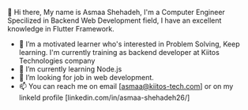 👋 Hi there, 
My name is Asmaa Shehadeh, I'm a Computer Engineer Specilized in Backend Web Development field, I have an excellent knowledge in Flutter Framework.
- 👀 I’m a motivated learner who's interested in Problem Solving, Keep learning. I'm currently training as backend developer at Kiitos Technologies company
- 🌱 I’m currently learning Node.js
- 💞️ I’m looking for job in web development.
- 📫 You can reach me on email [asmaa@kiitos-tech.com] or on my linkeId profile [linkedin.com/in/asmaa-shehadeh26/]

<!---
asmaShehadeh/asmaShehadeh is a ✨ special ✨ repository because its `README.md` (this file) appears on your GitHub profile.
You can click the Preview link to take a look at your changes.
--->
